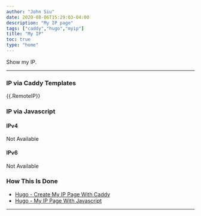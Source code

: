 ```yaml
---
author: "John Siu"
date: 2020-08-06T15:29:03-04:00
description: "My IP page"
tags: ["caddy","hugo","myip"]
title: "My IP"
toc: true
type: "home"
---
```

Show my IP.
<!--more-->
---

### IP via Caddy Templates

{{.RemoteIP}}

### IP via Javascript

#### IPv4

<div id="myip4">Not Available</div>

#### IPv6

<div id="myip6">Not Available</div>

### How This Is Done

- [Hugo - Create My IP Page With Caddy](/blog/hugo-caddy-myip/)
- [Hugo - My IP Page With Javascript](/blog/hugo-caddy-myip-js/)

---

<script>
function myip(ipv){
  fetch('//myip'+ipv+'.jsiu.dev')
    .then(r=>r.text())
    .then(t=>document.getElementById('myip'+ipv).innerHTML=t)
}
myip(4)
myip(6)
</script>